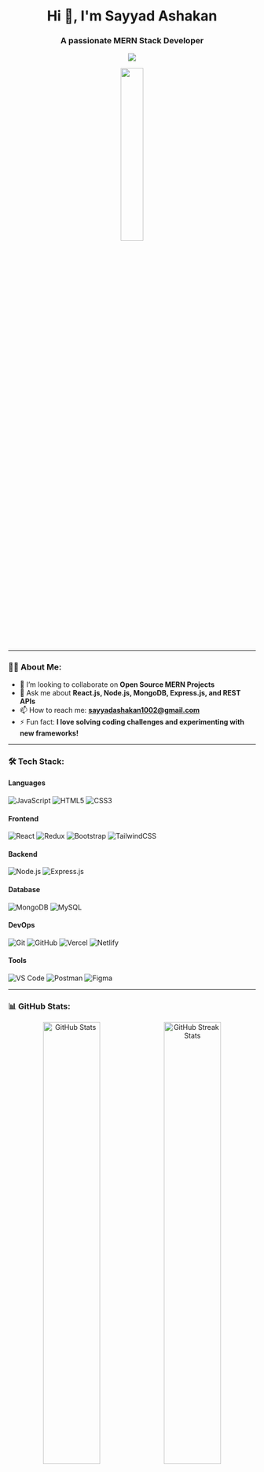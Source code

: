 <h1 align="center">Hi 👋, I'm Sayyad Ashakan</h1>
<h3 align="center">A passionate MERN Stack Developer</h3>

<p align="center">
  <img src="https://readme-typing-svg.herokuapp.com?color=%2336BCF7&lines=Welcome+to+my+GitHub+profile!;I'm+a+MERN+Stack+Developer;I+love+building+amazing+web+apps!+%F0%9F%92%BB" />
</p>

<p align="center">
  <img src="https://media.giphy.com/media/xT9IgzoKnwFNmISR8I/giphy.gif" width="30%">
</p>

---

### 👨‍💻 About Me:
  
- 👯 I’m looking to collaborate on **Open Source MERN Projects**  
- 💬 Ask me about **React.js, Node.js, MongoDB, Express.js, and REST APIs**  
- 📫 How to reach me: **sayyadashakan1002@gmail.com**  
- ⚡ Fun fact: **I love solving coding challenges and experimenting with new frameworks!**

---

### 🛠️ Tech Stack:

#### **Languages**
![JavaScript](https://img.shields.io/badge/JavaScript-FFCA28?style=for-the-badge&logo=javascript&logoColor=000)
![HTML5](https://img.shields.io/badge/HTML5-E34F26?style=for-the-badge&logo=html5&logoColor=fff)
![CSS3](https://img.shields.io/badge/CSS3-264DE4?style=for-the-badge&logo=css3&logoColor=fff)

#### **Frontend**
![React](https://img.shields.io/badge/React-20232A?style=for-the-badge&logo=react&logoColor=61DAFB)
![Redux](https://img.shields.io/badge/Redux-764ABC?style=for-the-badge&logo=redux&logoColor=fff)
![Bootstrap](https://img.shields.io/badge/Bootstrap-563D7C?style=for-the-badge&logo=bootstrap&logoColor=fff)
![TailwindCSS](https://img.shields.io/badge/TailwindCSS-06B6D4?style=for-the-badge&logo=tailwindcss&logoColor=fff)

#### **Backend**
![Node.js](https://img.shields.io/badge/Node.js-339933?style=for-the-badge&logo=nodedotjs&logoColor=fff)
![Express.js](https://img.shields.io/badge/Express.js-000?style=for-the-badge&logo=express&logoColor=fff)

#### **Database**
![MongoDB](https://img.shields.io/badge/MongoDB-47A248?style=for-the-badge&logo=mongodb&logoColor=fff)
![MySQL](https://img.shields.io/badge/MySQL-4479A1?style=for-the-badge&logo=mysql&logoColor=fff)

#### **DevOps**
![Git](https://img.shields.io/badge/Git-F05032?style=for-the-badge&logo=git&logoColor=fff)
![GitHub](https://img.shields.io/badge/GitHub-181717?style=for-the-badge&logo=github&logoColor=fff)
![Vercel](https://img.shields.io/badge/Vercel-000?style=for-the-badge&logo=vercel&logoColor=fff)
![Netlify](https://img.shields.io/badge/Netlify-00C7B7?style=for-the-badge&logo=netlify&logoColor=fff)

#### **Tools**
![VS Code](https://img.shields.io/badge/VS_Code-007ACC?style=for-the-badge&logo=visualstudiocode&logoColor=fff)
![Postman](https://img.shields.io/badge/Postman-FF6C37?style=for-the-badge&logo=postman&logoColor=fff)
![Figma](https://img.shields.io/badge/Figma-F24E1E?style=for-the-badge&logo=figma&logoColor=fff)

---

### 📊 GitHub Stats:
<p align="center">
  <img src="https://github-readme-stats.vercel.app/api?username=ashakansayyad&show_icons=true&theme=radical&count_private=true" alt="GitHub Stats" width="48%"/> 
  <img src="https://github-readme-streak-stats.herokuapp.com?user=ashakansayyad&theme=radical" alt="GitHub Streak Stats" width="48%"/>
</p>
<p align="center">
  <img src="https://github-readme-stats.vercel.app/api/top-langs/?username=ashakansayyad&langs_count=8&layout=compact&theme=radical" alt="Most Used Languages" width="50%"/>
</p>


---

### 📞 Connect with Me:
<p align="left">
  <a href="https://www.linkedin.com/in/ashakan-sayyad-219742245/" target="_blank">
    <img src="https://img.shields.io/badge/LinkedIn-0077B5?style=for-the-badge&logo=linkedin&logoColor=white" alt="LinkedIn"/>
  </a>
  <a href="mailto:sayyadashakan1002@gmail.com">
    <img src="https://img.shields.io/badge/Email-D14836?style=for-the-badge&logo=gmail&logoColor=white" alt="Email"/>
  </a>
  <a href="https://x.com/AshakanSayyad" target="_blank">
    <img src="https://img.shields.io/badge/Twitter-1DA1F2?style=for-the-badge&logo=twitter&logoColor=white" alt="Twitter"/>
  </a>
</p>

---

### 🐱‍🏍 Fun Stuff:
<p align="center">
  <img src="https://media.giphy.com/media/qgQUggAC3Pfv687qPC/giphy.gif" width="50%" alt="Coding GIF"/>
</p>
<p align="center">"Strive for progress, not perfection!" 🚀</p>
